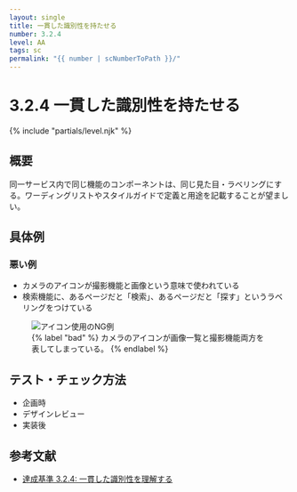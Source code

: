 ```yaml
---
layout: single
title: 一貫した識別性を持たせる
number: 3.2.4
level: AA
tags: sc
permalink: "{{ number | scNumberToPath }}/"
---
```


# 3.2.4 一貫した識別性を持たせる

{% include "partials/level.njk" %}

## 概要

同一サービス内で同じ機能のコンポーネントは、同じ見た目・ラベリングにする。ワーディングリストやスタイルガイドで定義と用途を記載することが望ましい。

## 具体例

### 悪い例

- カメラのアイコンが撮影機能と画像という意味で使われている
- 検索機能に、あるページだと「検索」、あるページだと「探す」というラベリングをつけている

<figure>
<img src="/img/3/2/4/3.2.4.png" alt="アイコン使用のNG例" />
<figcaption>
{% label "bad" %}
カメラのアイコンが画像一覧と撮影機能両方を表してしまっている。
{% endlabel %}
</figcaption>
</figure>

## テスト・チェック方法

- 企画時
- デザインレビュー
- 実装後

## 参考文献

- [達成基準 3.2.4: 一貫した識別性を理解する](https://waic.jp/docs/WCAG21/Understanding/consistent-identification.html)
